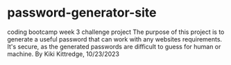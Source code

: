 # password-generator-site
coding bootcamp week 3 challenge project
The purpose of this project is to generate a useful password that can work with any websites requirements. It's secure, as the generated passwords are difficult to guess for human or machine.
By Kiki Kittredge, 10/23/2023
